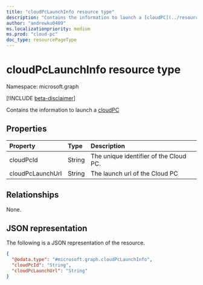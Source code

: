 ```yaml
---
title: "cloudPcLaunchInfo resource type"
description: "Contains the information to launch a [cloudPC](../resources/cloudpc.md)"
author: "andrewku0409"
ms.localizationpriority: medium
ms.prod: "cloud-pc"
doc_type: resourcePageType
---
```


# cloudPcLaunchInfo resource type

Namespace: microsoft.graph

[!INCLUDE [beta-disclaimer](../../includes/beta-disclaimer.md)]

Contains the information to launch a [cloudPC](../resources/cloudpc.md)

## Properties
|Property|Type|Description|
|:---|:---|:---|
|cloudPcId|String|The unique identifier of the Cloud PC.|
|cloudPcLaunchUrl|String|The launch url of the Cloud PC|

## Relationships
None.

## JSON representation
The following is a JSON representation of the resource.
<!-- {
  "blockType": "resource",
  "@odata.type": "microsoft.graph.cloudPcLaunchInfo"
}
-->
``` json
{
  "@odata.type": "#microsoft.graph.cloudPcLaunchInfo",
  "cloudPcId": "String",
  "cloudPcLaunchUrl": "String"
}
```

